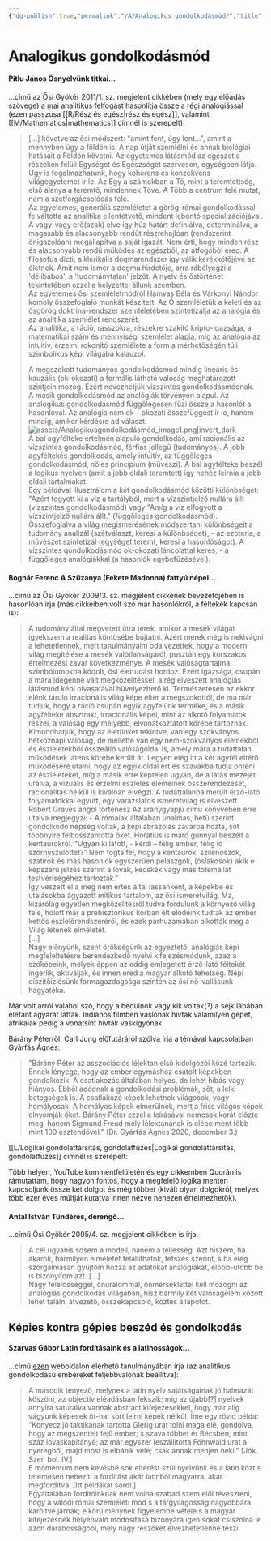 ```yaml
---
{"dg-publish":true,"permalink":"/A/Analogikus gondolkodásmód/","title":"Analogikus gondolkodásmód","created":"2024-05-08T13:56","updated":"2025-07-12T00:30"}
---
```



# Analogikus gondolkodásmód

#### Pitlu János Ősnyelvünk titkai...  

...című az Ősi Gyökér 2011/1. sz. megjelent cikkében (mely egy előadás szövege) a mai analitikus felfogást hasonlítja össze a régi analógiással (ezen passzusa [[R/Rész és egész\|rész és egész]], valamint [[M/Mathematics\|mathematics]] címnél is szerepelt):  
> \[...\] követve az ősi módszert: "amint fent, úgy lent...", amint a mennyben úgy a földön is. A nap útját szemlélni és annak biológiai hatásait a Földön követni. Az egyetemes látásmód az egészet a részeken felüli Egységet és Egészséget szervesen, egységben látja. Úgy is fogalmazhatunk, hogy koherens és konzekvens világegyetemet ír le. Az Egy a számokban a Tő, mint a teremtettség, első alanya a teremtő, mindennek Töve. A Több a centrum felé mutat, nem a szétforgácsolódás felé.  
> Az egyetemes, generális szemléletet a görög-római gondolkodással felváltotta az analitika ellentétvető, mindent lebontó specializációjával. A vagy-vagy erő(szak) elve így húz határt definiálva, determinálva, a magasabb és alacsonyabb rendűt részrehajlóan (rendszerint önigazolóan) megállapítva a saját igazát. Nem érti, hogy minden rész és alacsonyabb rendű működés az egészből, az átfogóból ered. A filosofus dicti, a klerikális dogmarendszer így válik kerékkötőjévé az életnek. Amit nem ismer a dogma hirdetője, arra rábélyegzi a 'délibábos', a 'tudománytalan' jelzőt. A nyelv és őstörténet tekintetében ezzel a helyzettel állunk szemben.  
> Az egyetemes ősi szemléletmódról Hamvas Béla és Várkonyi Nándor komoly összefoglaló munkát készített. Az Ő szemléletük a keleti és az ősgörög doktrina-rendszer szemléletében szintetizálja az analógia és az analitika szemlélet rendszerét.  
> Az analitika, a ráció, rasszokra, részekre szakító kripto-igazsága, a matematikai szám és mennyiségi szemlélet alapja, míg az analógia az intuitív, érzelmi rokonító szemlélete a form a mérhetőségén túli szimbolikus képi világába kalauzol.  
> 
> A megszokott tudományos gondolkodásmód mindig lineáris és kauzális (ok-okozati) a formális látható valóság meghatározott szintjein mozog. Ezért nevezhetjük vízszintes gondolkodásmódnak.  
> A másik gondolkodásmód az analógiák törvényén alapul. Az analogikus gondolkodásmód függőlegesen fűzi össze a hasonlót a hasonlóval. Az analógia nem ok – okozati összefüggést ír le, hanem mindig, amikor kérdésre ad választ.  
> ![assets/Analogikusgondolkodásmód_image1.png|invert_dark](/img/user/A/assets/Analogikusgondolkod%C3%A1sm%C3%B3d_image1.png)  
> A bal agyfélteke értelmen alapuló gondolkodás, ami racionális az vízszintes gondolkodásmód, férfias jellegű (tudományos). A jobb agyféltekés gondolkodás, amely intuitív, az függőleges gondolkodásmód, nőies princípium (művészi). A bal agyfélteke beszél a logikus nyelven (amit a jobb oldali teremtett) így nehéz leírnia a jobb oldali tartalmakat.  
> Egy példával illusztrálom a két gondolkodásmód közötti különbséget: "Azért fogyott ki a víz a tartályból, mert a vízszintjelző nullára állt (vízszintes gondolkodásmód) vagy "Amíg a víz elfogyott a vízszintjelző nullára állt." (függőleges gondolkodásmód).  
> Összefoglalva a világ megismerésének módszertani különbségeit a tudomány analizál (szétválaszt, keresi a különbséget), - az ezoteria, a művészet szintetizál (egységet teremt, keresi a hasonlóságot). A vízszintes gondolkodásmód ok-okozati láncolattal keres, - a függőleges analógiákkal (a hasonlók egybefűzésével).  

#### Bognár Ferenc A Szűzanya (Fekete Madonna) fattyú népei...

...című az Ősi Gyökér 2009/3. sz. megjelent cikkének bevezetőjében is hasonlóan írja (más cikkeiben volt szó már hasonlókról, a féltekék kapcsán is):  
> A tudomány által megvetett útra térek, amikor a mesék világát igyekszem a realitás köntösébe bújtatni. Azért merek még is nekivágni a lehetetlennek, mert tanulmányaim oda vezettek, hogy a modern világ megítélése a mesék valótlanságáról, pusztán egy korszakos értelmezési zavar következménye. A mesék valóságtartalma, szimbólumokba kódolt, ősi élettudást hordoz. Ezért igazsága, csupán a mára idegenné vált megközelítéssel, a rég elveszett analógiás látásmód képi olvasatával hüvelyezhető ki. Természetesen az ekkor elénk táruló irracionális világ képe eltér a megszokottól, de ma már tudjuk, hogy a ráció csupán egyik agyfelünk terméke, és a másik agyfélteke absztrakt, irracionális képei, mint az alkotó folyamatok részei, a valóság egy mélyebb, elvonatkoztatott körébe tartoznak. Kimondhatjuk, hogy az életünket tekintve, van egy szokványos hétköznapi valóság, de mellette van egy nem-szokványos elemekből és észleletekből összeálló valóságoldal is, amely mára a tudattalan működések látens körébe került át. Legyen elég itt a két agyfél eltérő működésére utalni, hogy az egyik oldal ért és szavakba tudja önteni az észleleteket, míg a másik erre képtelen ugyan, de a látás mezejét uralva, a vizuális és érzelmi észlelés elemeinek összerendezését, racionalitás nélkül is kiválóan elvégzi. A tudattalanba merült érző-látó folyamatokkal együtt, egy varázslatos ismeretvilág is elveszett.  
> Robert Graves angol történész Az aranygyapjú című könyvében erre utalva megjegyzi: - A rómaiak általában unalmas, betû szerint gondolkodó népség voltak, a képi ábrázolás zavarba hozta, sőt többnyire felbosszantotta őket. Horatius is maró gúnnyal beszélt a kentaurokról. "Ugyan ki látott, - kérdi – félig ember, félig ló szörnyszülöttet?" Nem fogta fel, hogy a kentaurok, szilénoszok, szatírok és más hasonlók egyszerűen pelaszgok, (őslakosok) akik e képszerű jelzés szerint a lovak, kecskék vagy más totemállat testvériségéhez tartoztak."  
> Így veszett el a meg nem értés által lassanként, a képekbe és utalásokba ágyazott mitikus tartalom, az ősi ismeretvilág. Ma, kizárólag egyetlen megközelítésről tudva fordulunk a környező világ felé, holott már a prehisztorikus korban élt elődeink tudtak az ember kettős észlelőrendszeréről, és ezek párhuzamában alkották meg a Világ létének elméletét.  
> \[...\]  
> Nagy előnyünk, szent örökségünk az egyeztető, analógiás képi megfeleltetésre berendezkedő nyelvi kifejezésmódunk, azaz a szóképeink, melyek éppen az eddig emlegetett érző-látó féltekét ingerlik, aktiválják, és innen ered a magyar alkotó tehetség. Népi díszítőízlésünk formagazdagsága szintén az ősi nő-vallásunk hagyatéka.  

Már volt arról valahol szó, hogy a beduinok vagy kik voltak(?) a sejk lábában elefánt agyarát látták. Indiános filmben vaslónak hívtak valamilyen gépet, afrikaiak pedig a vonatsínt hívták vaskígyónak.  

Bárány Péterről, Carl Jung előfutáráról szólva írja a témával kapcsolatban Gyárfás Ágnes:  
> "Bárány Péter az asszociációs lélektan első kidolgozói közé tartozik. Ennek lényege, hogy az ember egymáshoz csatolt képekben gondolkozik. A csatlakozás általában helyes, de lehet hibás vagy hiányos. Ebből adódnak a gondolkodási problémák, sőt, a lelki betegségek is. A csatlakozó képek lehetnek világosok, vagy homályosak. A homályos képek elmerülnek, mert a friss világos képek elnyomják őket. Bárány Péter ezzel a leírásával nemcsak korát előzte meg, hanem Sigmund Freud mély lélektanának is elébe ment több mint 100 esztendővel." (Dr. Gyárfás Ágnes 2020, december 3.)  

[[L/Logikai gondolattársítás, gondolatfűzés\|Logikai gondolattársítás, gondolatfűzés]] címnél is szerepelt:  

Több helyen, YouTube kommentfelületén és egy cikkemben Quorán is rámutattam, hogy nagyon fontos, hogy a megfelelő logika mentén kapcsoljunk össze két dolgot és még többet (kivált olyan dolgokról, melyek több ezer éves múltját kutatva innen nézve nehezen értelmezhetők).  

#### Antal István Tündéres, derengő...

...című Ősi Gyökér 2005/4. sz. megjelent cikkében is írja:  
> A cél ugyanis sosem a modell, hanem a teljesség. Azt hiszem, ha akarok, bármilyen elméletet felállíthatok, tetszés szerint, s ha elég szorgalmasan gyűjtöm hozzá az adatokat analógiákat, előbb-utóbb be is bizonyítom azt. \[...\]  
> Nagy felelősséggel, önuralommal, önmérséklettel kell mozogni az analógiás gondolkodás világában, hisz bármily két valóságelem között lehet találni átvezető, összekapcsoló, köztes állapotot.  

## Képies kontra gépies beszéd és gondolkodás

#### Szarvas Gábor Latin fordításaink és a latinosságok...  

...című [ezen](https://epa.oszk.hu/04100/04182/00026/pdf/EPA04182_nyelvtudomanyi_kozlemenyek_1871_10_1_136-174.pdf) weboldalon elérhető tanulmányában írja (az analitikus gondolkodású embereket feljebbvalónak beállítva):  
> A második tényező, melynek a latin nyelv sajátságainak jó halmazát köszöni, az objectiv eléadásban fekszik; míg az újabb\[?\] nyelvek annyira saturálva vannak abstract kifejezésekkel, hogy már alig vágyunk képesek öt-hat sort leírni képek nélkül. Íme egy rövid példa:  
> "Konyecz jó taktikának tartotta Gierig urat tolni maga elé, gondolva, hogy az megszentelt fejű ember; s szava többet ér Bécsben, mint száz lovaskapitányé; az már egyszer leszállította Föhnwald urat a nyeregből, majd most is elbánik vele; csak annak menjen neki." \[Jók. Szer. bol. IV.\]  
> E momentum nem kevésbé sok eltérést szül nyelvünk és a latin közt s tetemesen nehezíti a fordítást akár latinból magyarra, akár megfordítva. \[Itt példákat sorol.\]  
> Egyáltalában fordítóinknak nem volna szabad szem elől téveszteni, hogy a valódi római szemléleti mód s a tárgyilagosság nagyobbára karöltve járnak; e körülménynek figyelembe vétele s a magyar kifejezésnek helyénvaló módosítása bizonyára igen sokat csiszolna le azon darabosságból, mely nagy részöket élvezhetetlenné teszi.  